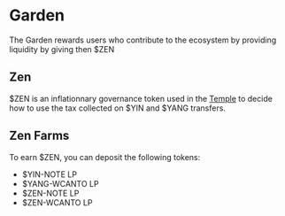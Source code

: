 # Garden

The Garden rewards users who contribute to the ecosystem by providing liquidity by giving then $ZEN

## Zen

$ZEN is an inflationnary governance token used in the [Temple](./temple.md) to decide how to use the tax collected on $YIN and $YANG transfers.

## Zen Farms

To earn $ZEN, you can deposit the following tokens:

- $YIN-NOTE LP
- $YANG-WCANTO LP
- $ZEN-NOTE LP
- $ZEN-WCANTO LP
